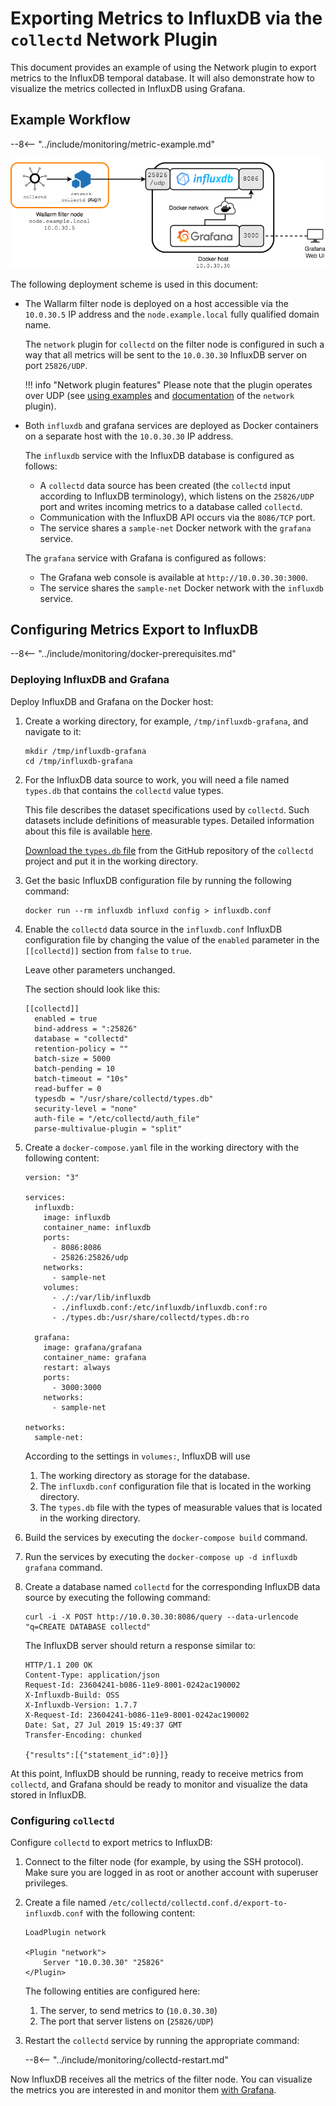 [img-network-plugin-influxdb]:     ../../images/monitoring/network-plugin-influxdb.png

[doc-gauge-attacks]:               available-metrics.md#number-of-attacks
[doc-grafana]:                     working-with-grafana.md

[link-collectd-networking]:        https://collectd.org/wiki/index.php/Networking_introduction
[link-network-plugin]:             https://collectd.org/documentation/manpages/collectd.conf.5.shtml#plugin_network
[link-typesdb]:                    https://collectd.org/documentation/manpages/types.db.5.shtml
[link-typesdb-file]:               https://github.com/collectd/collectd/blob/master/src/types.db

#   Exporting Metrics to InfluxDB via the `collectd` Network Plugin

This document provides an example of using the Network plugin to export metrics to the InfluxDB temporal database. It will also demonstrate how to visualize the metrics collected in InfluxDB using Grafana.

##  Example Workflow

--8<-- "../include/monitoring/metric-example.md"

![!Example Workflow][img-network-plugin-influxdb]

The following deployment scheme is used in this document:
*   The Wallarm filter node is deployed on a host accessible via the `10.0.30.5` IP address and the `node.example.local` fully qualified domain name.
    
    The `network` plugin for `collectd` on the filter node is configured in such a way that all metrics will be sent to the `10.0.30.30` InfluxDB server on port `25826/UDP`.
    
      
    !!! info "Network plugin features"
        Please note that the plugin operates over UDP (see [using examples][link-collectd-networking] and [documentation][link-network-plugin] of the `network` plugin).
    
    
*   Both `influxdb` and grafana services are deployed as Docker containers on a separate host with the `10.0.30.30` IP address.

    The `influxdb` service with the InfluxDB database is configured as follows:
    *   A `collectd` data source has been created (the `collectd` input according to InfluxDB terminology), which listens on the `25826/UDP` port and writes incoming metrics to a database called `collectd`.
    *   Communication with the InfluxDB API occurs via the `8086/TCP` port.
    *   The service shares a `sample-net` Docker network with the `grafana` service.
    
    
    
    The `grafana` service with Grafana is configured as follows:
    *   The Grafana web console is available at `http://10.0.30.30:3000`.
    *   The service shares the `sample-net` Docker network with the `influxdb` service.

##  Configuring Metrics Export to InfluxDB

--8<-- "../include/monitoring/docker-prerequisites.md"

### Deploying InfluxDB and Grafana

Deploy InfluxDB and Grafana on the Docker host:
1.  Create a working directory, for example, `/tmp/influxdb-grafana`, and navigate to it:
    
    ```
    mkdir /tmp/influxdb-grafana
    cd /tmp/influxdb-grafana
    ```
    
2.  For the InfluxDB data source to work, you will need a file named `types.db` that contains the `collectd` value types.
    
    This file describes the dataset specifications used by `collectd`. Such datasets include definitions of measurable types. Detailed information about this file is available [here][link-typesdb].
    
    [Download the `types.db` file][link-typesdb-file] from the GitHub repository of the `collectd` project and put it in the working directory.
    
3.  Get the basic InfluxDB configuration file by running the following command: 
    
    ```
    docker run --rm influxdb influxd config > influxdb.conf
    ```
    
4.  Enable the `collectd` data source in the `influxdb.conf` InfluxDB configuration file by changing the value of the `enabled` parameter in the `[[collectd]]` section from `false` to `true`.
    
    Leave other parameters unchanged.
   
    The section should look like this:
   
    ```
    [[collectd]]
      enabled = true
      bind-address = ":25826"
      database = "collectd"
      retention-policy = ""
      batch-size = 5000
      batch-pending = 10
      batch-timeout = "10s"
      read-buffer = 0
      typesdb = "/usr/share/collectd/types.db"
      security-level = "none"
      auth-file = "/etc/collectd/auth_file"
      parse-multivalue-plugin = "split"  
    ```
    
5.  Create a `docker-compose.yaml` file in the working directory with the following content:
   
    ```
    version: "3"
    
    services:
      influxdb:
        image: influxdb
        container_name: influxdb
        ports:
          - 8086:8086
          - 25826:25826/udp
        networks:
          - sample-net
        volumes:
          - ./:/var/lib/influxdb
          - ./influxdb.conf:/etc/influxdb/influxdb.conf:ro
          - ./types.db:/usr/share/collectd/types.db:ro
    
      grafana:
        image: grafana/grafana
        container_name: grafana
        restart: always
        ports:
          - 3000:3000
        networks:
          - sample-net
    
    networks:
      sample-net:
    ```

    According to the settings in `volumes:`, InfluxDB will use
    1.  The working directory as storage for the database.
    2.  The `influxdb.conf` configuration file that is located in the working directory.
    3.  The `types.db` file with the types of measurable values that is located in the working directory.  
    
6.  Build the services by executing the `docker-compose build` command.
    
7.  Run the services by executing the `docker-compose up -d influxdb grafana` command.
    
8.  Create a database named `collectd` for the corresponding InfluxDB data source by executing the following command:
   
    ```
    curl -i -X POST http://10.0.30.30:8086/query --data-urlencode "q=CREATE DATABASE collectd"
    ```
    
    The InfluxDB server should return a response similar to:
   
    ```
    HTTP/1.1 200 OK
    Content-Type: application/json
    Request-Id: 23604241-b086-11e9-8001-0242ac190002
    X-Influxdb-Build: OSS
    X-Influxdb-Version: 1.7.7
    X-Request-Id: 23604241-b086-11e9-8001-0242ac190002
    Date: Sat, 27 Jul 2019 15:49:37 GMT
    Transfer-Encoding: chunked
    
    {"results":[{"statement_id":0}]}
    ```
    
At this point, InfluxDB should be running, ready to receive metrics from `collectd`, and Grafana should be ready to monitor and visualize the data stored in InfluxDB.

### Configuring `collectd`

Configure `collectd` to export metrics to InfluxDB:
1. Connect to the filter node (for example, by using the SSH protocol). Make sure you are logged in as root or another account with superuser privileges.
2. Create a file named `/etc/collectd/collectd.conf.d/export-to-influxdb.conf` with the following content:
   
    ```
    LoadPlugin network
    
    <Plugin "network">
        Server "10.0.30.30" "25826"
    </Plugin>
    ```
    
    The following entities are configured here:

    1.  The server, to send metrics to (`10.0.30.30`)
    2.  The port that server listens on (`25826/UDP`)
    
3. Restart the `collectd` service by running the appropriate command:

    --8<-- "../include/monitoring/collectd-restart.md"

Now InfluxDB receives all the metrics of the filter node. You can visualize the metrics you are interested in and monitor them [with Grafana][doc-grafana].
